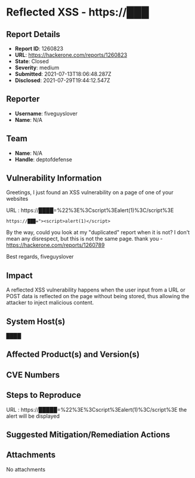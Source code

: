 # Reflected XSS - https://███

## Report Details
- **Report ID**: 1260823
- **URL**: https://hackerone.com/reports/1260823
- **State**: Closed
- **Severity**: medium
- **Submitted**: 2021-07-13T18:06:48.287Z
- **Disclosed**: 2021-07-29T19:44:12.547Z

## Reporter
- **Username**: fiveguyslover
- **Name**: N/A

## Team
- **Name**: N/A
- **Handle**: deptofdefense

## Vulnerability Information
Greetings, I just found an XSS vulnerability on a page of one of your websites

URL : 
https://████=%22%3E%3Cscript%3Ealert(1)%3C/script%3E

```
https://███="><script>alert(1)</script>
```
By the way, could you look at my "duplicated" report when it is not?
I don't mean any disrespect, but this is not the same page.
thank you - https://hackerone.com/reports/1260789

Best regards, 
fiveguyslover

## Impact

A reflected XSS vulnerability happens when the user input from a URL or POST data is reflected on the page without being stored, thus allowing the attacker to inject malicious content.

## System Host(s)
████

## Affected Product(s) and Version(s)


## CVE Numbers


## Steps to Reproduce
URL : 
https://█████=%22%3E%3Cscript%3Ealert(1)%3C/script%3E
the alert will be displayed

## Suggested Mitigation/Remediation Actions




## Attachments
No attachments
